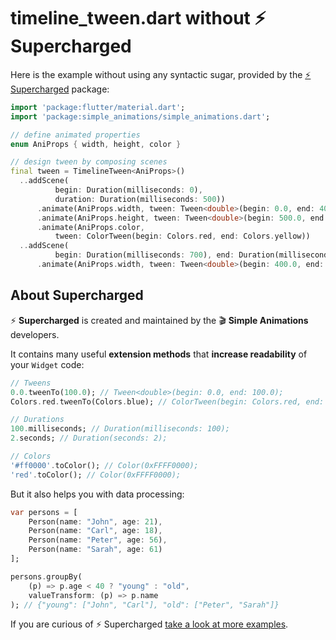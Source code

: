 # timeline_tween.dart without ⚡ Supercharged

Here is the example without using any syntactic sugar, provided by the [⚡️ Supercharged](https://pub.dev/packages/supercharged) package:

```dart
import 'package:flutter/material.dart';
import 'package:simple_animations/simple_animations.dart';

// define animated properties
enum AniProps { width, height, color }

// design tween by composing scenes
final tween = TimelineTween<AniProps>()
  ..addScene(
          begin: Duration(milliseconds: 0),
          duration: Duration(milliseconds: 500))
      .animate(AniProps.width, tween: Tween<double>(begin: 0.0, end: 400.0))
      .animate(AniProps.height, tween: Tween<double>(begin: 500.0, end: 200.0))
      .animate(AniProps.color,
          tween: ColorTween(begin: Colors.red, end: Colors.yellow))
  ..addScene(
          begin: Duration(milliseconds: 700), end: Duration(milliseconds: 1200))
      .animate(AniProps.width, tween: Tween<double>(begin: 400.0, end: 500.0));

```
## About Supercharged


⚡️ **Supercharged** is created and maintained by the 🎬 **Simple Animations** developers.

It contains many useful **extension methods** that **increase readability** of your `Widget` code:

```dart
// Tweens
0.0.tweenTo(100.0); // Tween<double>(begin: 0.0, end: 100.0);
Colors.red.tweenTo(Colors.blue); // ColorTween(begin: Colors.red, end: Colors.blue);

// Durations
100.milliseconds; // Duration(milliseconds: 100);
2.seconds; // Duration(seconds: 2);

// Colors
'#ff0000'.toColor(); // Color(0xFFFF0000);
'red'.toColor(); // Color(0xFFFF0000);
```

But it also helps you with data processing:

```dart
var persons = [
    Person(name: "John", age: 21),
    Person(name: "Carl", age: 18),
    Person(name: "Peter", age: 56),
    Person(name: "Sarah", age: 61)
];

persons.groupBy(
    (p) => p.age < 40 ? "young" : "old",
    valueTransform: (p) => p.name
); // {"young": ["John", "Carl"], "old": ["Peter", "Sarah"]}
```

If you are curious of ⚡ Supercharged [take a look at more examples](https://pub.dev/packages/supercharged).

